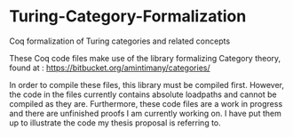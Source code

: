 # Turing-Category-Formalization
Coq formalization of Turing categories and related concepts

These Coq code files make use of the library formalizing Category theory, found at :
https://bitbucket.org/amintimany/categories/

In order to compile these files, this library must be compiled first. However, the code in the files currently contains absolute loadpaths and cannot be compiled as they are. Furthermore, these code files are a work in progress and there are unfinished proofs I am currently working on. I have put them up to illustrate the code my thesis proposal is referring to. 

